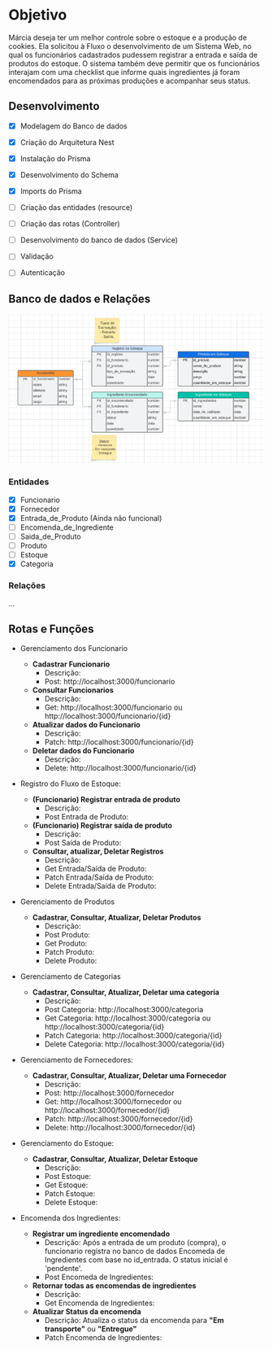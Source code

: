# Objetivo

Márcia deseja ter um melhor controle sobre o estoque e a produção de cookies. Ela
solicitou à Fluxo o desenvolvimento de um Sistema Web, no qual os funcionários cadastrados
pudessem registrar a entrada e saída de produtos do estoque. O sistema também deve permitir que
os funcionários interajam com uma checklist que informe quais ingredientes já foram encomendados
para as próximas produções e acompanhar seus status.

## Desenvolvimento

- [x] Modelagem do Banco de dados
- [x] Criação do Arquitetura Nest
- [x] Instalação do Prisma
- [x] Desenvolvimento do Schema
- [x] Imports do Prisma
- [ ] Criação das entidades (resource)
- [ ] Criação das rotas (Controller)
- [ ] Desenvolvimento do banco de dados (Service)
- [ ] Validação
- [ ] Autenticação


## Banco de dados e Relações

![Alt text](image.png)

### Entidades

- [x] Funcionario
- [x] Fornecedor
- [x] Entrada_de_Produto (Ainda não funcional)
- [ ] Encomenda_de_Ingrediente
- [ ] Saida_de_Produto
- [ ] Produto
- [ ] Estoque
- [x] Categoria

### Relações

...

## Rotas e Funções

- Gerenciamento dos Funcionario
  - **Cadastrar Funcionario**
    - Descrição:
    - Post: http://localhost:3000/funcionario
  - **Consultar Funcionarios**
    - Descrição:
    - Get: http://localhost:3000/funcionario ou http://localhost:3000/funcionario/{id}
  - **Atualizar dados do Funcionario**
    - Descrição:
    - Patch: http://localhost:3000/funcionario/{id}
  - **Deletar dados do Funcionario**
    - Descrição:
    - Delete: http://localhost:3000/funcionario/{id}

- Registro do Fluxo de Estoque:
  - **(Funcionario) Registrar entrada de produto**
    - Descrição:
    - Post Entrada de Produto: 
  - **(Funcionario) Registrar saída de produto**
    - Descrição:
    - Post Saída de Produto:
  - **Consultar, atualizar, Deletar Registros**
    - Descrição:
    - Get Entrada/Saída de Produto:
    - Patch Entrada/Saída de Produto:
    - Delete Entrada/Saída de Produto:

- Gerenciamento de Produtos
  - **Cadastrar, Consultar, Atualizar, Deletar Produtos**
    - Descrição:
    - Post Produto:
    - Get Produto:
    - Patch Produto:
    - Delete Produto:

- Gerenciamento de Categorias
  - **Cadastrar, Consultar, Atualizar, Deletar uma categoria**
    - Descrição:
    - Post Categoria: http://localhost:3000/categoria
    - Get Categoria: http://localhost:3000/categoria ou http://localhost:3000/categoria/{id}
    - Patch Categoria: http://localhost:3000/categoria/{id}
    - Delete Categoria: http://localhost:3000/categoria/{id}

- Gerenciamento de Fornecedores:
  - **Cadastrar, Consultar, Atualizar, Deletar uma Fornecedor**
    - Descrição:
    - Post: http://localhost:3000/fornecedor
    - Get: http://localhost:3000/fornecedor ou http://localhost:3000/fornecedor/{id}
    - Patch: http://localhost:3000/fornecedor/{id}
    - Delete: http://localhost:3000/fornecedor/{id}

- Gerenciamento do Estoque:
  - **Cadastrar, Consultar, Atualizar, Deletar Estoque**
    - Descrição:
    - Post Estoque:
    - Get Estoque:
    - Patch Estoque:
    - Delete Estoque:

- Encomenda dos Ingredientes:
  - **Registrar um ingrediente encomendado** 
    - Descrição: Após a entrada de um produto (compra), o funcionario registra no banco de dados Encomeda de Ingredientes com base no id_entrada. O status inicial é 'pendente'.
    - Post Encomeda de Ingredientes:
  - **Retornar todas as encomendas de ingredientes**
    - Descrição:
    - Get Encomenda de Ingredientes:
  - **Atualizar Status da encomenda**
    - Descrição: Atualiza o status da encomenda para **"Em transporte"** ou **"Entregue"**
    - Patch Encomenda de Ingredientes:
